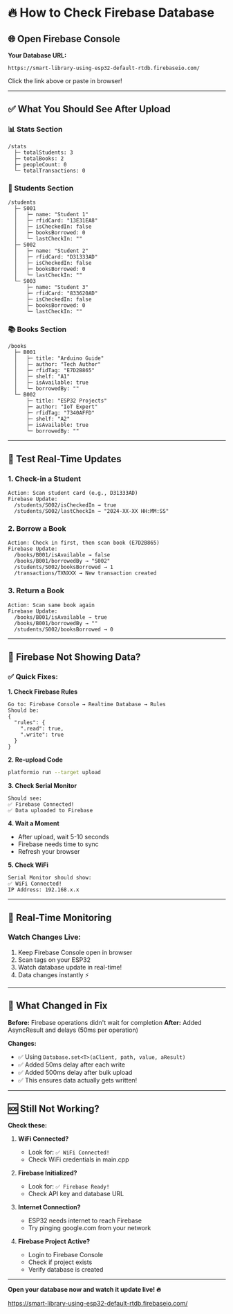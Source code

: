 # 🔥 How to Check Firebase Database

## 🌐 Open Firebase Console

**Your Database URL:**
```
https://smart-library-using-esp32-default-rtdb.firebaseio.com/
```

Click the link above or paste in browser!

---

## ✅ What You Should See After Upload

### 📊 Stats Section
```
/stats
  ├─ totalStudents: 3
  ├─ totalBooks: 2
  ├─ peopleCount: 0
  └─ totalTransactions: 0
```

### 👥 Students Section
```
/students
  ├─ S001
  │   ├─ name: "Student 1"
  │   ├─ rfidCard: "13E31EA8"
  │   ├─ isCheckedIn: false
  │   ├─ booksBorrowed: 0
  │   └─ lastCheckIn: ""
  ├─ S002
  │   ├─ name: "Student 2"
  │   ├─ rfidCard: "D31333AD"
  │   ├─ isCheckedIn: false
  │   ├─ booksBorrowed: 0
  │   └─ lastCheckIn: ""
  └─ S003
      ├─ name: "Student 3"
      ├─ rfidCard: "833620AD"
      ├─ isCheckedIn: false
      ├─ booksBorrowed: 0
      └─ lastCheckIn: ""
```

### 📚 Books Section
```
/books
  ├─ B001
  │   ├─ title: "Arduino Guide"
  │   ├─ author: "Tech Author"
  │   ├─ rfidTag: "E7D2B865"
  │   ├─ shelf: "A1"
  │   ├─ isAvailable: true
  │   └─ borrowedBy: ""
  └─ B002
      ├─ title: "ESP32 Projects"
      ├─ author: "IoT Expert"
      ├─ rfidTag: "7340AFFD"
      ├─ shelf: "A2"
      ├─ isAvailable: true
      └─ borrowedBy: ""
```

---

## 🧪 Test Real-Time Updates

### 1. Check-in a Student
```
Action: Scan student card (e.g., D31333AD)
Firebase Update:
  /students/S002/isCheckedIn → true
  /students/S002/lastCheckIn → "2024-XX-XX HH:MM:SS"
```

### 2. Borrow a Book
```
Action: Check in first, then scan book (E7D2B865)
Firebase Update:
  /books/B001/isAvailable → false
  /books/B001/borrowedBy → "S002"
  /students/S002/booksBorrowed → 1
  /transactions/TXNXXX → New transaction created
```

### 3. Return a Book
```
Action: Scan same book again
Firebase Update:
  /books/B001/isAvailable → true
  /books/B001/borrowedBy → ""
  /students/S002/booksBorrowed → 0
```

---

## 🔧 Firebase Not Showing Data?

### ✅ Quick Fixes:

**1. Check Firebase Rules**
```
Go to: Firebase Console → Realtime Database → Rules
Should be:
{
  "rules": {
    ".read": true,
    ".write": true
  }
}
```

**2. Re-upload Code**
```bash
platformio run --target upload
```

**3. Check Serial Monitor**
```
Should see:
✅ Firebase Connected!
✅ Data uploaded to Firebase
```

**4. Wait a Moment**
- After upload, wait 5-10 seconds
- Firebase needs time to sync
- Refresh your browser

**5. Check WiFi**
```
Serial Monitor should show:
✅ WiFi Connected!
IP Address: 192.168.x.x
```

---

## 📱 Real-Time Monitoring

### Watch Changes Live:

1. Keep Firebase Console open in browser
2. Scan tags on your ESP32
3. Watch database update in real-time!
4. Data changes instantly ⚡

---

## 🎯 What Changed in Fix

**Before:** Firebase operations didn't wait for completion
**After:** Added AsyncResult and delays (50ms per operation)

**Changes:**
- ✅ Using `Database.set<T>(aClient, path, value, aResult)`
- ✅ Added 50ms delay after each write
- ✅ Added 500ms delay after bulk upload
- ✅ This ensures data actually gets written!

---

## 🆘 Still Not Working?

**Check these:**

1. **WiFi Connected?**
   - Look for: `✅ WiFi Connected!`
   - Check WiFi credentials in main.cpp

2. **Firebase Initialized?**
   - Look for: `✅ Firebase Ready!`
   - Check API key and database URL

3. **Internet Connection?**
   - ESP32 needs internet to reach Firebase
   - Try pinging google.com from your network

4. **Firebase Project Active?**
   - Login to Firebase Console
   - Check if project exists
   - Verify database is created

---

**Open your database now and watch it update live! 🔥**

https://smart-library-using-esp32-default-rtdb.firebaseio.com/
